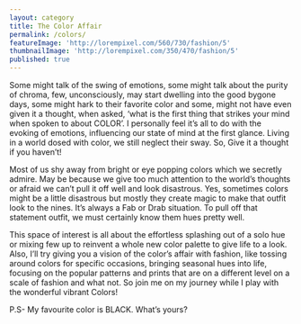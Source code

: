 ```yaml
---
layout: category
title: The Color Affair
permalink: /colors/
featureImage: 'http://lorempixel.com/560/730/fashion/5'
thumbnailImage: 'http://lorempixel.com/350/470/fashion/5'
published: true
---
```


Some might talk of the swing of emotions, some might talk about the purity of chroma, few, unconsciously, may start dwelling into the good bygone days, some might hark to their favorite color and some, might not have even given it a thought, when asked, ‘what is the first thing that strikes your mind when spoken to about COLOR’.
I personally feel it’s all to do with the evoking of emotions, influencing our state of mind at the first glance. Living in a world dosed with color, we still neglect their sway. So, Give it a thought if you haven’t!

Most of us shy away from bright or eye popping colors which we secretly admire. May be because we give too much attention to the world’s thoughts or afraid we can’t pull it off well and look disastrous.
Yes, sometimes colors might be a little disastrous but mostly they create magic to make that outfit look to the nines. It’s always a Fab or Drab situation. To pull off that statement outfit, we must certainly  know them hues pretty well. 

This space of interest is all about the effortless splashing out of a solo hue or mixing  few up to reinvent a whole new color palette to give life to a look.
Also, I’ll try giving you a vision of the color’s affair with fashion, like tossing around colors for specific occasions, bringing seasonal hues into life, focusing on the popular patterns and prints that are on a different level on a scale of fashion and what not.
So join me on my journey while I play with the wonderful vibrant Colors!

P.S- My favourite color is BLACK. What’s yours?
